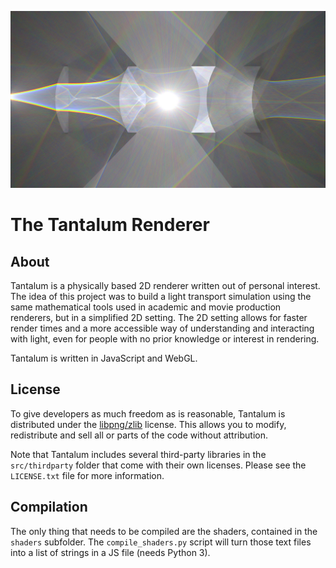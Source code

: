 <!-- ![Tantalum Sample Render](https://raw.githubusercontent.com/tunabrain/tantalum/master/Header.jpg "Tantalum Sample Render") -->
![Tantalum Sample Render](https://raw.githubusercontent.com/ChenZhu-Xie/tantalum_xcz/master/img/cover.jpg "『钽渲染』样例")

# The Tantalum Renderer #

## About ##

Tantalum is a physically based 2D renderer written out of personal interest. The idea of this project was to build a light transport simulation using the same mathematical tools used in academic and movie production renderers, but in a simplified 2D setting. The 2D setting allows for faster render times and a more accessible way of understanding and interacting with light, even for people with no prior knowledge or interest in rendering.

Tantalum is written in JavaScript and WebGL.

## License ##

To give developers as much freedom as is reasonable, Tantalum is distributed under the [libpng/zlib](http://opensource.org/licenses/Zlib) license. This allows you to modify, redistribute and sell all or parts of the code without attribution.

Note that Tantalum includes several third-party libraries in the `src/thirdparty` folder that come with their own licenses. Please see the `LICENSE.txt` file for more information.

## Compilation ##

The only thing that needs to be compiled are the shaders, contained in the `shaders` subfolder. The `compile_shaders.py` script will turn those text files into a list of strings in a JS file (needs Python 3).
